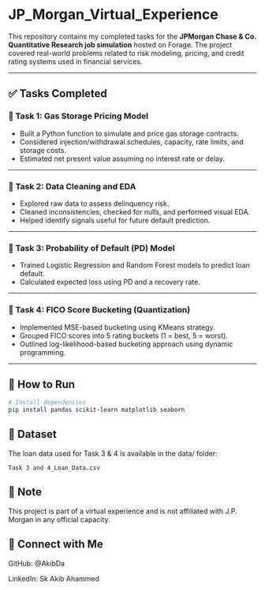 # JP_Morgan_Virtual_Experience
This repository contains my completed tasks for the **JPMorgan Chase & Co. Quantitative Research job simulation** hosted on Forage. The project covered real-world problems related to risk modeling, pricing, and credit rating systems used in financial services.

---

## ✅ Tasks Completed

### 🔹 Task 1: Gas Storage Pricing Model
- Built a Python function to simulate and price gas storage contracts.
- Considered injection/withdrawal schedules, capacity, rate limits, and storage costs.
- Estimated net present value assuming no interest rate or delay.

---

### 🔹 Task 2: Data Cleaning and EDA
- Explored raw data to assess delinquency risk.
- Cleaned inconsistencies, checked for nulls, and performed visual EDA.
- Helped identify signals useful for future default prediction.

---

### 🔹 Task 3: Probability of Default (PD) Model
- Trained Logistic Regression and Random Forest models to predict loan default.
- Calculated expected loss using PD and a recovery rate.

---

### 🔹 Task 4: FICO Score Bucketing (Quantization)
- Implemented MSE-based bucketing using KMeans strategy.
- Grouped FICO scores into 5 rating buckets (1 = best, 5 = worst).
- Outlined log-likelihood-based bucketing approach using dynamic programming.

---

## 🚀 How to Run
```bash
# Install dependencies
pip install pandas scikit-learn matplotlib seaborn
```

## 📁 Dataset
The loan data used for Task 3 & 4 is available in the data/ folder:
```
Task 3 and 4_Loan_Data.csv
```
## 📌 Note
This project is part of a virtual experience and is not affiliated with J.P. Morgan in any official capacity.

## 🔗 Connect with Me
GitHub: @AkibDa

LinkedIn: Sk Akib Ahammed
